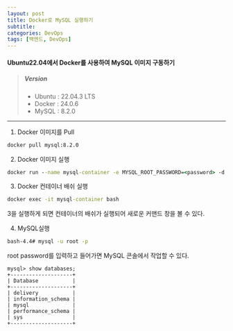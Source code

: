 ```yaml
---
layout: post
title: Docker로 MySQL 실행하기
subtitle: 
categories: DevOps
tags: [백엔드, DevOps]
---
```


#### Ubuntu22.04에서 Docker를 사용하여 MySQL 이미지 구동하기



> ##### Version
> * Ubuntu : 22.04.3 LTS
> * Docker : 24.0.6  
> * MySQL : 8.2.0

---


1. Docker 이미지를 Pull

```cmd
docker pull mysql:8.2.0
```
  
  
  
2. Docker 이미지 실행
```cmd
docker run --name mysql-container -e MYSQL_ROOT_PASSWORD=<password> -d -p 3306:3306 mysql:latest
```
  
  
  
3. Docker 컨테이너 배쉬 실행
```cmd
docker exec -it mysql-container bash
```
3을 실행하게 되면 컨테이너의 배쉬가 실행되어 새로운 커맨드 창을 볼 수 있다.
  
  
  
4. MySQL실행
```cmd
bash-4.4# mysql -u root -p
```
root password를 입력하고 들어가면 MySQL 콘솔에서 작업할 수 있다.

```mysql
mysql> show databases;
+--------------------+
| Database           |
+--------------------+
| delivery           |
| information_schema |
| mysql              |
| performance_schema |
| sys                |
+--------------------+
```

